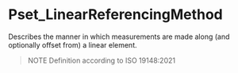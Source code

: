 # Pset_LinearReferencingMethod

Describes the manner in which measurements are made along (and optionally offset from) a linear element.
<!-- end of short definition -->


> NOTE Definition according to ISO 19148:2021
